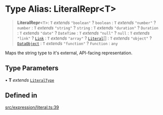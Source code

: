# Type Alias: LiteralRepr\<T\>

> **LiteralRepr**\<`T`\>: `T` *extends* `"boolean"` ? `boolean` : `T` *extends* `"number"` ? `number` : `T` *extends* `"string"` ? `string` : `T` *extends* `"duration"` ? `Duration` : `T` *extends* `"date"` ? `DateTime` : `T` *extends* `"null"` ? `null` : `T` *extends* `"link"` ? [`Link`](../classes/Link.md) : `T` *extends* `"array"` ? [`Literal`](Literal.md)[] : `T` *extends* `"object"` ? [`DataObject`](DataObject.md) : `T` *extends* `"function"` ? `Function` : `any`

Maps the string type to it's external, API-facing representation.

## Type Parameters

• **T** *extends* [`LiteralType`](LiteralType.md)

## Defined in

[src/expression/literal.ts:39](https://github.com/GamerGirlandCo/datacore/blob/7f32893e5430e552f1b1164e828ac7a411d6e24f/src/expression/literal.ts#L39)
